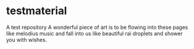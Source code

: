 # testmaterial
A test repository
 A wonderful piece of art is to be flowing into these pages like melodius music and fall into us like beautiful rai  droplets and shower you with wishes.
